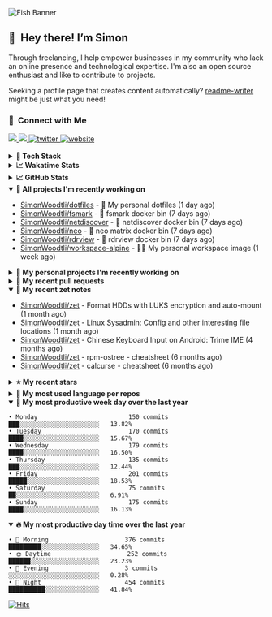 ![Fish Banner](assets/fish.webp)

## 👋 &nbsp;Hey there! I’m Simon

Through freelancing, I help empower businesses in my community who lack
an online presence and technological expertise. I'm also an open source
enthusiast and like to contribute to projects.

Seeking a profile page that creates content automatically?
[readme-writer] might be just what you need!

### 🤝 &nbsp;Connect with Me

<div align="left">
<a href="https://linkedin.com/in/simonwoodtli" target="_blank">
<img src="https://img.shields.io/badge/linkedin-1E77B5?style=for-the-badge&logo=linkedin&logoColor=white alt=linkedin" />
</a>
<a href="https://github.com/simonwoodtli" target="_blank">
<img src="https://img.shields.io/badge/github-24292E?style=for-the-badge&logo=github&logoColor=white alt=github" />
</a>
<a href="https://twitter.com/simonwoodtlidev" target="_blank">
<img src="https://img.shields.io/badge/twitter-26a7de?style=for-the-badge&logo=twitter&logoColor=white" alt="twitter"/>
</a>
<a href="https://simonwoodtli.com" target="_blank">
<img src="https://img.shields.io/badge/website-E2925F?style=for-the-badge&logo=google-chrome&logoColor=white" alt="website"/>
</a>
</div>
<br/>


<details>
  <summary><b>🧰 Tech Stack</b></summary>
  <div align="center">
  <a href="https://skillicons.dev" target="_blank">
  <img src="https://skillicons.dev/icons?i=js,html,css,bash,python,go,postgresql,docker,vim,linux" alt="JavaScript, HTML, CSS, Bash, Python, Go, PostgreSQL, Docker, Vim,
  Linux">
  </a>
  </div>
</details>

<details>
  <summary><b>📈 Wakatime Stats</b></summary>
  <p align="center"><a href="https://wakatime.com/@SimonWoodtli">
  <img align="center" width="400" height="300" src="https://wakatime.com/share/@SimonWoodtli/7761bcef-e104-47d9-912a-dfd6bf08868b.svg" />
  </a>
  <a href="https://wakatime.com/@SimonWoodtli">
  <img align="center" width="400" height="300" src="https://wakatime.com/share/@SimonWoodtli/341953df-6a40-47b7-8220-ace4eabe0a17.svg" />
  </a></p>

  <h4><b>💬 I've been working with the following languages over the last 7 days</b></h4>

```
• SWIG                           7 hrs 52 mins                  ████████░░░░░░░░░░░░░░░░░   31.37%
• Bash                           4 hrs 19 mins                  ████░░░░░░░░░░░░░░░░░░░░░   17.26%
• GDScript                       1 hr 54 mins                   ██░░░░░░░░░░░░░░░░░░░░░░░   7.63%
• Assembly                       1 hr 36 mins                   ██░░░░░░░░░░░░░░░░░░░░░░░   6.42%
• Markdown                       1 hr 31 mins                   ██░░░░░░░░░░░░░░░░░░░░░░░   6.05%
• JavaScript                     1 hr 23 mins                   █░░░░░░░░░░░░░░░░░░░░░░░░   5.57%
• YAML                           1 hr 7 mins                    █░░░░░░░░░░░░░░░░░░░░░░░░   4.5%
• Cheetah                        1 hr 4 mins                    █░░░░░░░░░░░░░░░░░░░░░░░░   4.26%
• HTML                           51 mins                        █░░░░░░░░░░░░░░░░░░░░░░░░   3.45%
• Ezhil                          47 mins                        █░░░░░░░░░░░░░░░░░░░░░░░░   3.16%
• Other                          40 mins                        █░░░░░░░░░░░░░░░░░░░░░░░░   2.68%
• CSS                            33 mins                        █░░░░░░░░░░░░░░░░░░░░░░░░   2.22%
• Python                         32 mins                        █░░░░░░░░░░░░░░░░░░░░░░░░   2.16%
• ActionScript 3                 18 mins                        ░░░░░░░░░░░░░░░░░░░░░░░░░   1.23%
• TypeScript                     7 mins                         ░░░░░░░░░░░░░░░░░░░░░░░░░   0.53%
• Vim Script                     6 mins                         ░░░░░░░░░░░░░░░░░░░░░░░░░   0.43%
• Text                           6 mins                         ░░░░░░░░░░░░░░░░░░░░░░░░░   0.4%
• MySQL                          4 mins                         ░░░░░░░░░░░░░░░░░░░░░░░░░   0.27%
• JSON                           1 min                          ░░░░░░░░░░░░░░░░░░░░░░░░░   0.12%
• sh                             1 min                          ░░░░░░░░░░░░░░░░░░░░░░░░░   0.1%
• gitignore                      0 secs                         ░░░░░░░░░░░░░░░░░░░░░░░░░   0.06%
• Perl                           0 secs                         ░░░░░░░░░░░░░░░░░░░░░░░░░   0.06%
• Prolog                         0 secs                         ░░░░░░░░░░░░░░░░░░░░░░░░░   0.05%
• Objective-C                    0 secs                         ░░░░░░░░░░░░░░░░░░░░░░░░░   0.02%
```

  <h4>👷 I've been working on the following projects over the last 7 days</h4>

```
• dotfiles                       12 hrs 35 mins                 █████████████░░░░░░░░░░░░   50.15%
• Unknown Project                6 hrs 6 mins                   ██████░░░░░░░░░░░░░░░░░░░   24.34%
• Private                        1 hr 55 mins                   ██░░░░░░░░░░░░░░░░░░░░░░░   7.65%
• workspace-alpine               1 hr 39 mins                   ██░░░░░░░░░░░░░░░░░░░░░░░   6.64%
• www-template                   1 hr 11 mins                   █░░░░░░░░░░░░░░░░░░░░░░░░   4.77%
• foo                            37 mins                        █░░░░░░░░░░░░░░░░░░░░░░░░   2.47%
• rdrview                        15 mins                        ░░░░░░░░░░░░░░░░░░░░░░░░░   1.05%
• template                       14 mins                        ░░░░░░░░░░░░░░░░░░░░░░░░░   0.99%
• fsmark                         10 mins                        ░░░░░░░░░░░░░░░░░░░░░░░░░   0.68%
• neo                            6 mins                         ░░░░░░░░░░░░░░░░░░░░░░░░░   0.45%
• netdiscover                    4 mins                         ░░░░░░░░░░░░░░░░░░░░░░░░░   0.32%
• cloud-os                       2 mins                         ░░░░░░░░░░░░░░░░░░░░░░░░░   0.18%
• projects                       2 mins                         ░░░░░░░░░░░░░░░░░░░░░░░░░   0.16%
• ale                            2 mins                         ░░░░░░░░░░░░░░░░░░░░░░░░░   0.15%
```

  <h4><b>🛠️ I've been working with the following editors over the last 7 days</b></h4>

```
• Vim                            25 hrs 5 mins                  █████████████████████████   100%
```

  <h4><b>💻 I've been working with the following operating systems over the last 7 days</b></h4>

```
• Linux                          25 hrs 5 mins                  █████████████████████████   100%
```

</details>

<details>
  <summary><b>📈 GitHub Stats</b></summary>
  <div align="center">
  <a href="https://github.com/anuraghazra/github-readme-stats"> 
  <img src="https://github-readme-stats.vercel.app/api?username=simonwoodtli&theme=onedark&show_icons=true&hide_rank=true&custom_title=Stats&count_private=true&hide_border=true&hide=issues&line_height=24&bg_color=0d1117" alt="Github Stats">
  <img src="https://github-readme-stats.vercel.app/api/top-langs/?username=simonwoodtli&layout=compact&theme=onedark&count_private=true&hide_border=true&bg_color=0d1117" alt="Top Langs">
  </a>
  </div>
</details>

<details open="">
  <summary><b>👷 All projects I'm recently working on</b></summary>

* [SimonWoodtli/dotfiles](https://github.com/SimonWoodtli/dotfiles) - 🏡 My personal dotfiles (1 day ago)
* [SimonWoodtli/fsmark](https://github.com/SimonWoodtli/fsmark) - 🐋 fsmark docker bin (7 days ago)
* [SimonWoodtli/netdiscover](https://github.com/SimonWoodtli/netdiscover) - 🐋 netdiscover docker bin (7 days ago)
* [SimonWoodtli/neo](https://github.com/SimonWoodtli/neo) - 🐋 neo matrix docker bin (7 days ago)
* [SimonWoodtli/rdrview](https://github.com/SimonWoodtli/rdrview) - 🐋 rdrview docker bin (7 days ago)
* [SimonWoodtli/workspace-alpine](https://github.com/SimonWoodtli/workspace-alpine) - 🤖🐳 My personal workspace image (1 week ago)

</details>
<details>
  <summary><b>🌱 My personal projects I'm recently working on</b></summary>

* [SimonWoodtli/dotfiles](https://github.com/SimonWoodtli/dotfiles) - 🏡 My personal dotfiles (1 day ago)
* [SimonWoodtli/fsmark](https://github.com/SimonWoodtli/fsmark) - 🐋 fsmark docker bin (7 days ago)
* [SimonWoodtli/netdiscover](https://github.com/SimonWoodtli/netdiscover) - 🐋 netdiscover docker bin (7 days ago)
* [SimonWoodtli/neo](https://github.com/SimonWoodtli/neo) - 🐋 neo matrix docker bin (7 days ago)
* [SimonWoodtli/rdrview](https://github.com/SimonWoodtli/rdrview) - 🐋 rdrview docker bin (7 days ago)
* [SimonWoodtli/workspace-alpine](https://github.com/SimonWoodtli/workspace-alpine) - 🤖🐳 My personal workspace image (1 week ago)

</details>
<details>
  <summary><b>🔨 My recent pull requests</b></summary>

* [feat: add wireguard-generate-keys script](https://github.com/SimonWoodtli/dotfiles-old/pull/14) on [SimonWoodtli/dotfiles-old](https://github.com/SimonWoodtli/dotfiles-old) (13 months ago)
* [feat: add video-to-gif script](https://github.com/SimonWoodtli/dotfiles-old/pull/13) on [SimonWoodtli/dotfiles-old](https://github.com/SimonWoodtli/dotfiles-old) (13 months ago)
* [feat: add spoof-mac-linux script](https://github.com/SimonWoodtli/dotfiles-old/pull/12) on [SimonWoodtli/dotfiles-old](https://github.com/SimonWoodtli/dotfiles-old) (13 months ago)
* [feat: add sp-tmux script](https://github.com/SimonWoodtli/dotfiles-old/pull/11) on [SimonWoodtli/dotfiles-old](https://github.com/SimonWoodtli/dotfiles-old) (13 months ago)
* [feat: add sp script](https://github.com/SimonWoodtli/dotfiles-old/pull/10) on [SimonWoodtli/dotfiles-old](https://github.com/SimonWoodtli/dotfiles-old) (13 months ago)

</details>
<details open="">
  <summary><b>📝 My recent zet notes</b></summary>

* [SimonWoodtli/zet](https://github.com/SimonWoodtli/zet/tree/5c90053d8e9e429e7f6f68f557c97d080eaeb3b2/20230908235916) - Format HDDs with LUKS encryption and auto-mount (1 month ago)
* [SimonWoodtli/zet](https://github.com/SimonWoodtli/zet/tree/f4e6f009cb8f8ff44e9646977125d87dd8f845f9/20230908235236) - Linux Sysadmin: Config and other interesting file locations (1 month ago)
* [SimonWoodtli/zet](https://github.com/SimonWoodtli/zet/tree/d442487a83af583abd23719912a1c1f7496cff33/20230620172505) - Chinese Keyboard Input on Android: Trime IME (4 months ago)
* [SimonWoodtli/zet](https://github.com/SimonWoodtli/zet/tree/3d9625f8bc632c595fa8b28b6f6f09026dd9eec2/20230418171555) - rpm-ostree - cheatsheet (6 months ago)
* [SimonWoodtli/zet](https://github.com/SimonWoodtli/zet/tree/ac39e3c3413746ceaca835b27435b1307b8ece5a/20230405141750) - calcurse - cheatsheet (6 months ago)

</details>
<details>
  <summary><b>⭐ My recent stars</b></summary>

* [NetworkBlockDevice/nbd](https://github.com/NetworkBlockDevice/nbd) - Network Block Device (3 weeks ago)
* [Nuzair46/SpotX-Linux](https://github.com/Nuzair46/SpotX-Linux) - Spotify Ad blocker based on SpotX for Linux (3 weeks ago)
* [webmin/webmin](https://github.com/webmin/webmin) - Powerful and flexible web-based server management control panel (3 weeks ago)
* [rustdesk/rustdesk](https://github.com/rustdesk/rustdesk) - An open-source remote desktop, and alternative to TeamViewer. (6 months ago)
* [essembeh/gnome-extensions-cli](https://github.com/essembeh/gnome-extensions-cli) - Command line tool to manage your Gnome Shell extensions (6 months ago)

</details>
<details>
  <summary><b>💬 My most used language per repos</b></summary>

```
• Shell                          15 repos                       █████████████████░░░░░░░░   68.18%
• Dockerfile                     1 repo                         █░░░░░░░░░░░░░░░░░░░░░░░░   4.55%
• JavaScript                     1 repo                         █░░░░░░░░░░░░░░░░░░░░░░░░   4.55%
• CSS                            3 repos                        ███░░░░░░░░░░░░░░░░░░░░░░   13.64%
• Nix                            1 repo                         █░░░░░░░░░░░░░░░░░░░░░░░░   4.55%
• HTML                           1 repo                         █░░░░░░░░░░░░░░░░░░░░░░░░   4.55%
```

</details>
<details open="">
  <summary><b>📆 My most productive week day over the last year</b></summary>

```
• Monday                         150 commits                    ███░░░░░░░░░░░░░░░░░░░░░░   13.82%
• Tuesday                        170 commits                    ████░░░░░░░░░░░░░░░░░░░░░   15.67%
• Wednesday                      179 commits                    ████░░░░░░░░░░░░░░░░░░░░░   16.50%
• Thursday                       135 commits                    ███░░░░░░░░░░░░░░░░░░░░░░   12.44%
• Friday                         201 commits                    █████░░░░░░░░░░░░░░░░░░░░   18.53%
• Saturday                       75 commits                     ██░░░░░░░░░░░░░░░░░░░░░░░   6.91%
• Sunday                         175 commits                    ████░░░░░░░░░░░░░░░░░░░░░   16.13%
```

</details>
<details open="">
  <summary><b>🔥 My most productive day time over the last year</b></summary>

```
• 🌅 Morning                     376 commits                    █████████░░░░░░░░░░░░░░░░   34.65%
• 🌞 Daytime                     252 commits                    ██████░░░░░░░░░░░░░░░░░░░   23.23%
• 🌇 Evening                     3 commits                      ░░░░░░░░░░░░░░░░░░░░░░░░░   0.28%
• 🌃 Night                       454 commits                    ██████████░░░░░░░░░░░░░░░   41.84%
```

</details>

[![Hits](https://hits.seeyoufarm.com/api/count/incr/badge.svg?url=https%3A%2F%2Fgithub.com%2Fsimonwoodtli&count_bg=%23689D6A&title_bg=%23282828&icon=&icon_color=%23E7E7E7&title=views+%28today+%2F+total%29&edge_flat=false)](https://hits.seeyoufarm.com)

[readme-writer]: <https://github.com/SimonWoodtli/readme-writer>
